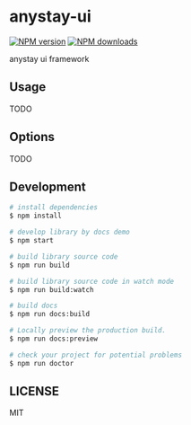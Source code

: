 # anystay-ui

[![NPM version](https://img.shields.io/npm/v/anystay-ui.svg?style=flat)](https://npmjs.org/package/anystay-ui)
[![NPM downloads](http://img.shields.io/npm/dm/anystay-ui.svg?style=flat)](https://npmjs.org/package/anystay-ui)

anystay ui framework

## Usage

TODO

## Options

TODO

## Development

```bash
# install dependencies
$ npm install

# develop library by docs demo
$ npm start

# build library source code
$ npm run build

# build library source code in watch mode
$ npm run build:watch

# build docs
$ npm run docs:build

# Locally preview the production build.
$ npm run docs:preview

# check your project for potential problems
$ npm run doctor
```

## LICENSE

MIT
